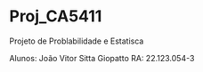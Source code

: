 # Proj_CA5411

Projeto de Problabilidade e Estatisca

Alunos:
João Vitor Sitta Giopatto RA: 22.123.054-3
